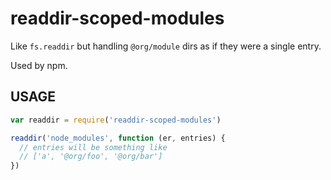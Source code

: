 # readdir-scoped-modules

Like `fs.readdir` but handling `@org/module` dirs as if they were
a single entry.

Used by npm.






















































<extoc></extoc>

## USAGE

```javascript
var readdir = require('readdir-scoped-modules')

readdir('node_modules', function (er, entries) {
  // entries will be something like
  // ['a', '@org/foo', '@org/bar']
})
```
